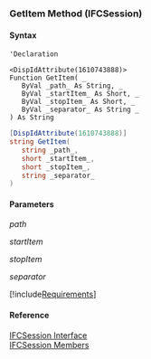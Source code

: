 ﻿### GetItem Method (IFCSession)

#### Syntax

```vbnet
'Declaration

<DispIdAttribute(1610743888)>
Function GetItem( _
   ByVal _path_ As String, _
   ByVal _startItem_ As Short, _
   ByVal _stopItem_ As Short, _
   ByVal _separator_ As String _
) As String
```

```csharp
[DispIdAttribute(1610743888)]
string GetItem( 
   string _path_,
   short _startItem_,
   short _stopItem_,
   string _separator_
)
```

#### Parameters

_path_

_startItem_

_stopItem_

_separator_

[!include[Requirements](../partials/requirements.md)]

#### Reference

[IFCSession Interface](FChoice.Foundation.Clarify.Compatibility~FChoice.Foundation.Clarify.Compatibility.IFCSession.md)  
[IFCSession Members](FChoice.Foundation.Clarify.Compatibility~FChoice.Foundation.Clarify.Compatibility.IFCSession_members.md)